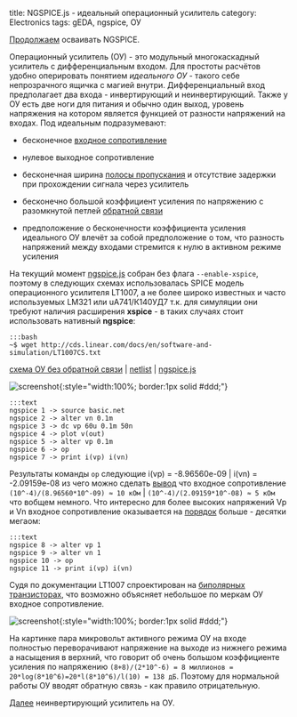 title: NGSPICE.js - идеальный операционный усилитель
category: Electronics
tags: gEDA, ngspice, ОУ

[Продолжаем]({filename}../2016-10-28-ngspice-introduction/2016-10-28-ngspice-introduction.md) осваивать NGSPICE.

Операционный усилитель (ОУ) - это модульный многокаскадный усилитель с дифференциальным входом. Для простоты расчётов удобно оперировать понятием *идеального ОУ* - такого себе непрозрачного ящичка с магией внутри. Дифференциальный вход предполагает два входа - инвертирующий и неинвертирующий. Также у ОУ есть две ноги для питания и обычно один выход, уровень напряжения на котором является функцией от разности напряжений на входах. Под идеальным подразумевают:

  - бесконечное [входное сопротивление]({filename}../2016-11-04-input-output-impedance/2016-11-04-input-output-impedance.md)

  - нулевое выходное сопротивление

  - бесконечная ширина [полосы пропускания]({filename}../2016-10-29-ngspice-rc/2016-10-29-ngspice-rc.md) и отсутствие задержки при прохождении сигнала через усилитель

  - бесконечно большой коэффициент усиления по напряжению с разомкнутой петлей [обратной связи]({filename}../2016-11-13-transistor-oscillators/2016-11-13-transistor-oscillators.md)

  - предположение о бесконечности коэффициента усиления идеального
ОУ влечёт за собой предположение о том, что разность напряжений между входами стремится к нулю в активном режиме усиления

<!-- 
<a href="{attach}LT1007CS.txt"></a>
-->

На текущий момент [ngspice.js](https://ngspice.js.org/) собран без флага  ```--enable-xspice```, поэтому в следующих схемах использовалась SPICE модель операционного усилителя LT1007, а не более широко известных и часто используемых LM321 или uA741/К140УД7 т.к. для симуляции они требуют наличия расширения **xspice** - в таких случаях стоит использовать нативный **ngspice**:

    :::bash
    ~$ wget http://cds.linear.com/docs/en/software-and-simulation/LT1007CS.txt

[схема ОУ без обратной связи]({attach}basic.sch) | [netlist]({attach}basic.net) | [ngspice.js](https://ngspice.js.org/?gist=2451008bf8176a886539a9f9b54a448c)

![screenshot]({attach}show-img-basic.png){:style="width:100%; border:1px solid #ddd;"}

    :::text
    ngspice 1 -> source basic.net
    ngspice 2 -> alter vn 0.1m
    ngspice 3 -> dc vp 60u 0.1m 50n
    ngspice 4 -> plot v(out)
    ngspice 5 -> alter vp 0.1m
    ngspice 6 -> op
    ngspice 7 -> print i(vp) i(vn)

Результаты команды ```op``` следующие i(vp) = -8.96560e-09 | i(vn) = -2.09159e-08 из чего можно сделать [вывод](https://bc.js.org/) что входное сопротивление ```(10^-4)/(8.96560*10^-09) ≈ 10 кОм``` | ```(10^-4)/(2.09159*10^-08) ≈ 5 кОм``` что вобщем немного. Что интересно для более высоких напряжений Vp и Vn входное сопротивление оказывается на [порядок](https://ngspice.js.org/?gist=3793a35c63184e8a1d26c67a16888fc2) больше - десятки мегаом:

    :::text
    ngspice 8 -> alter vp 1
    ngspice 9 -> alter vn 1
    ngspice 10 -> op
    ngspice 11 -> print i(vp) i(vn)

Судя по документации LT1007 спроектирован на [биполярных транзисторах]({filename}../2016-11-02-bipolar-transistor/2016-11-02-bipolar-transistor.md), что возможно объясняет небольшое по меркам ОУ входное сопротивление.

![screenshot]({attach}basic-canvas.png){:style="width:100%; border:1px solid #ddd;"}

На картинке пара микровольт активного режима ОУ на входе полностью переворачивают напряжение на выходе из нижнего режима а насыщения в верхний, что говорит об очень большом коэффициенте усиления по напряжению ```(8+8)/(2*10^-6) = 8 миллионов = 20*log(8*10^6)=20*l(8*10^6)/l(10) = 138 дБ```. Поэтому для нормальной работы ОУ вводят обратную связь - как правило отрицательную.

[Далее]({filename}../2016-11-21-op-amp-non-inverting/2016-11-21-op-amp-non-inverting.md) неинвертирующий усилитель на ОУ.